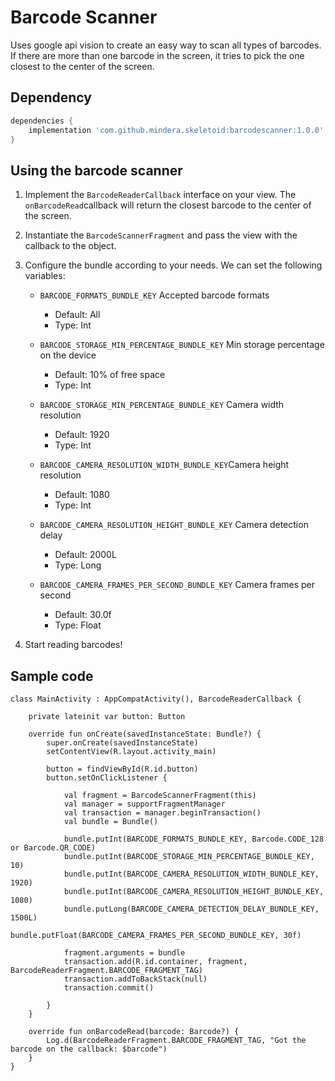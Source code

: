 # Barcode Scanner

Uses google api vision to create an easy way to scan all types of barcodes. If there are more than one barcode in the screen,
it tries to pick the one closest to the center of the screen.

## Dependency

```groovy
dependencies {
    implementation 'com.github.mindera.skeletoid:barcodescanner:1.0.0'
}
```

## Using the barcode scanner

1. Implement the `BarcodeReaderCallback` interface on your view. The `onBarcodeRead`callback will return the closest barcode to the center of the screen.
2. Instantiate the `BarcodeScannerFragment` and pass the view with the callback to the object.
3. Configure the bundle according to your needs. We can set the following variables:

    - `BARCODE_FORMATS_BUNDLE_KEY` Accepted barcode formats
      - Default: All
      - Type: Int
      
    - `BARCODE_STORAGE_MIN_PERCENTAGE_BUNDLE_KEY` Min storage percentage on the device
      - Default: 10% of free space
      - Type: Int
      
    - `BARCODE_STORAGE_MIN_PERCENTAGE_BUNDLE_KEY` Camera width resolution
      - Default: 1920
      - Type: Int
      
    - `BARCODE_CAMERA_RESOLUTION_WIDTH_BUNDLE_KEY`Camera height resolution
      - Default: 1080 
      - Type: Int
      
    - `BARCODE_CAMERA_RESOLUTION_HEIGHT_BUNDLE_KEY` Camera detection delay
      - Default: 2000L 
      - Type: Long
      
    - `BARCODE_CAMERA_FRAMES_PER_SECOND_BUNDLE_KEY` Camera frames per second
      - Default: 30.0f 
      - Type: Float
      
4. Start reading barcodes!

## Sample code

```
class MainActivity : AppCompatActivity(), BarcodeReaderCallback {

    private lateinit var button: Button

    override fun onCreate(savedInstanceState: Bundle?) {
        super.onCreate(savedInstanceState)
        setContentView(R.layout.activity_main)

        button = findViewById(R.id.button)
        button.setOnClickListener {

            val fragment = BarcodeScannerFragment(this)
            val manager = supportFragmentManager
            val transaction = manager.beginTransaction()
            val bundle = Bundle()

            bundle.putInt(BARCODE_FORMATS_BUNDLE_KEY, Barcode.CODE_128 or Barcode.QR_CODE)
            bundle.putInt(BARCODE_STORAGE_MIN_PERCENTAGE_BUNDLE_KEY, 10)
            bundle.putInt(BARCODE_CAMERA_RESOLUTION_WIDTH_BUNDLE_KEY, 1920)
            bundle.putInt(BARCODE_CAMERA_RESOLUTION_HEIGHT_BUNDLE_KEY, 1080)
            bundle.putLong(BARCODE_CAMERA_DETECTION_DELAY_BUNDLE_KEY, 1500L)
            bundle.putFloat(BARCODE_CAMERA_FRAMES_PER_SECOND_BUNDLE_KEY, 30f)

            fragment.arguments = bundle
            transaction.add(R.id.container, fragment, BarcodeReaderFragment.BARCODE_FRAGMENT_TAG)
            transaction.addToBackStack(null)
            transaction.commit()

        }
    }

    override fun onBarcodeRead(barcode: Barcode?) {
        Log.d(BarcodeReaderFragment.BARCODE_FRAGMENT_TAG, "Got the barcode on the callback: $barcode")
    }
}
```
